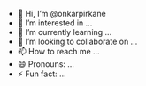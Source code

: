- 👋 Hi, I’m @onkarpirkane
- 👀 I’m interested in ...
- 🌱 I’m currently learning ...
- 💞️ I’m looking to collaborate on ...
- 📫 How to reach me ...
- 😄 Pronouns: ...
- ⚡ Fun fact: ...

<!---
onkarpirkane/onkarpirkane is a ✨ special ✨ repository because its `README.md` (this file) appears on your GitHub profile.
You can click the Preview link to take a look at your changes.
--->
